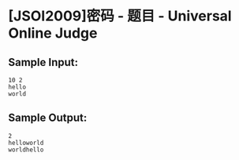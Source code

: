 # [JSOI2009]密码 - 题目 - Universal Online Judge


## Sample Input: 
```
10 2
hello
world

```

## Sample Output: 
```
2
helloworld
worldhello

```
